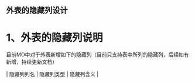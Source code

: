 ## 外表的隐藏列设计

# 1、外表的隐藏列说明

目前MO中对于外表新增如下的隐藏列（目前只支持表中所列的隐藏列，后续如有新增，持续更新文档）

| 隐藏列列名 | 隐藏列类型 | 隐藏列含义 |

